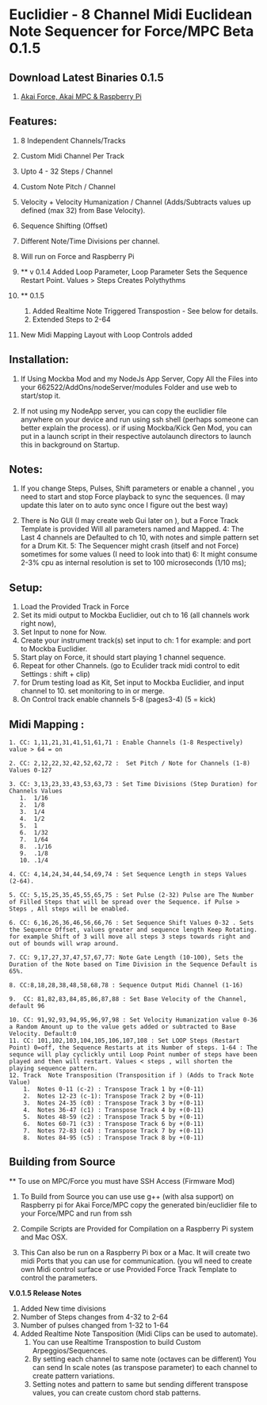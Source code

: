 # Euclidier - 8 Channel Midi Euclidean Note Sequencer for Force/MPC Beta 0.1.5

## Download Latest Binaries 0.1.5
1. [Akai Force, Akai MPC & Raspberry Pi](https://mega.nz/file/p1QgSRpQ#nwKGXLt4yjmty5pK4DfNT3gu3gXPIbFea5-Hh4nf6og)


## Features:
1. 8 Independent Channels/Tracks
2. Custom Midi Channel Per Track
3. Upto 4 - 32 Steps / Channel
4. Custom Note Pitch / Channel
5. Velocity + Velocity Humanization / Channel  (Adds/Subtracts values up defined (max 32) from Base Velocity).
6. Sequence Shifting (Offset)
7. Different Note/Time Divisions per channel.
8. Will run on Force and Raspberry Pi
9. ** v 0.1.4 Added Loop Parameter, Loop Parameter Sets the Sequence Restart Point. Values > Steps Creates Polythythms 
10. ** 0.1.5
    1. Added Realtime Note Triggered Transpostion - See below for details.
    2. Extended Steps to 2-64
    
11. New Midi Mapping Layout with Loop Controls added


## Installation: 
1. If Using Mockba Mod and my NodeJs App Server, Copy All the Files into your 662522/AddOns/nodeServer/modules Folder and use web to  start/stop  it.

2. If not using my NodeApp server, you can copy the euclidier file anywhere on your device and run using ssh shell (perhaps someone can better explain the process).
or if using Mockba/Kick Gen Mod, you can put in a launch script in their respective autolaunch directors to launch this in background on Startup.

## Notes:
1. If you change Steps, Pulses, Shift parameters or enable a channel , you need to start and stop Force playback to sync the sequences. (I may update this later on to auto sync once I figure out the best way)

2. There is No GUI (I may create web Gui later on ), but a Force Track Template is provided Will all parameters named and Mapped.
4: The Last 4 channels are Defaulted to ch 10,  with notes and simple pattern set for a Drum Kit.
5: The Sequencer might crash (itself  and not Force) sometimes for some values (I need to look into that)
6: It might consume 2-3% cpu as internal resolution is set to 100 microseconds (1/10 ms);


## Setup:
1. Load the Provided Track in Force
2. Set its midi output to Mockba Euclidier, out ch to 16 (all channels work right now),
3. Set Input to none for Now.
4. Create your instrument track(s) set input to ch: 1 for example: and port to Mockba Euclidier.
5. Start play on Force, it should start playing 1 channel sequence.
6. Repeat for other Channels. (go to Eculider track midi control to edit Settings : shift +  clip)
7. for Drum testing load as Kit, Set input to Mockba Euclidier, and input channel to 10. set monitoring to in or merge.
8. On Control track enable channels 5-8 (pages3-4) (5 = kick)

## Midi Mapping :
    1. CC: 1,11,21,31,41,51,61,71 : Enable Channels (1-8 Respectively) value > 64 = on

    2. CC: 2,12,22,32,42,52,62,72 :  Set Pitch / Note for Channels (1-8) Values 0-127

    3. CC: 3,13,23,33,43,53,63,73 : Set Time Divisions (Step Duration) for Channels Values
       1.  1/16
       2.  1/8
       3.  1/4
       4.  1/2
       5.  1
       6.  1/32
       7.  1/64
       8.  .1/16
       9.  .1/8
       10. .1/4 

    4. CC: 4,14,24,34,44,54,69,74 : Set Sequence Length in steps Values (2-64).

    5. CC: 5,15,25,35,45,55,65,75 : Set Pulse (2-32) Pulse are The Number of Filled Steps that will be spread over the Sequence. if Pulse > Steps , All steps will be enabled.

    6. CC: 6,16,26,36,46,56,66,76 : Set Sequence Shift Values 0-32 . Sets the Sequence Offset, values greater and sequence length Keep Rotating. for example Shift of 3 will move all steps 3 steps towards right and out of bounds will wrap around. 

    7. CC: 9,17,27,37,47,57,67,77: Note Gate Length (10-100), Sets the Duration of the Note based on Time Division in the Sequence Default is 65%.

    8. CC:8,18,28,38,48,58,68,78 : Sequence Output Midi Channel (1-16)

    9.  CC: 81,82,83,84,85,86,87,88 : Set Base Velocity of the Channel, default 96

    10. CC: 91,92,93,94,95,96,97,98 : Set Velocity Humanization value 0-36 a Random Amount up to the value gets added or subtracted to Base Velocity. Default:0
    11. CC: 101,102,103,104,105,106,107,108 : Set LOOP Steps (Restart Point) 0=off, the Sequence Restarts at its Number of steps. 1-64 : The sequnce will play cyclickly until Loop Point number of steps have been played and then will restart. Values < steps , will shorten the playing sequence pattern.
    12. Track  Note Transposition (Transposition if ) (Adds to Track Note Value)
        1.  Notes 0-11 (c-2) : Transpose Track 1 by +(0-11)
        2.  Notes 12-23 (c-1): Transpose Track 2 by +(0-11)
        3.  Notes 24-35 (c0) : Transpose Track 3 by +(0-11)
        4.  Notes 36-47 (c1) : Transpose Track 4 by +(0-11)
        5.  Notes 48-59 (c2) : Transpose Track 5 by +(0-11)
        6.  Notes 60-71 (c3) : Transpose Track 6 by +(0-11)
        7.  Notes 72-83 (c4) : Transpose Track 7 by +(0-11)
        8.  Notes 84-95 (c5) : Transpose Track 8 by +(0-11)

## Building from Source
** To use on MPC/Force you must have SSH Access (Firmware Mod)

1. To Build from Source you can use use g++ (with alsa support) on Raspberry pi for Akai Force/MPC
copy the generated bin/euclidier file to your Force/MPC and run from ssh 

2. Compile Scripts are Provided for Compilation on a Raspberry Pi system and Mac OSX.

3. This Can also be run on a Raspberry Pi box or a Mac. It will create two midi Ports that you can use for communication. (you wll need to create own Midi control surface or use Provided Force Track Template to control the parameters.
   

**V.0.1.5 Release Notes**
1. Added New time divisions
2. Number of Steps changes from 4-32 to 2-64
3. Number of pulses changed from 1-32 to 1-64
4. Added Realtime Note Tansposition (Midi Clips can be used to automate).
   1. You can use Realtime Transpostion to build Custom Arpeggios/Sequences.
   2. By setting each channel to same note (octaves can be different) You can send In scale notes (as transpose parameter) to each channel to  create pattern variations. 
   3. Setting notes and pattern to same but sending different transpose values, you can create custom chord stab patterns.
 










